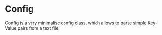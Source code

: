 # Config
Config is a very minimalisc config class, which allows to parse simple Key-Value pairs from a text file.
